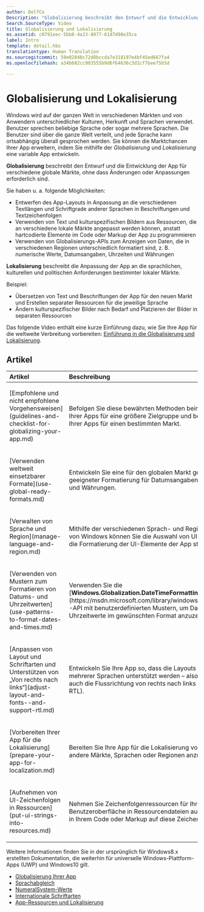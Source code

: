 ```yaml
---
author: DelfCo
Description: "Globalisierung beschreibt den Entwurf und die Entwicklung der App für verschiedene globale Märkte, ohne dass Änderungen oder Anpassungen erforderlich sind."
Search.SourceType: Video
title: Globalisierung und Lokalisierung
ms.assetid: c0791eec-5bb8-4a13-8977-61d7d98e35ce
label: Intro
template: detail.hbs
translationtype: Human Translation
ms.sourcegitcommit: 59e02840c72d8bccda7e318197e4bf45ed667fa4
ms.openlocfilehash: a34b682cc903555b9d6f64636c3d1cf7bee75b5d

---
```


# Globalisierung und Lokalisierung




Windows wird auf der ganzen Welt in verschiedenen Märkten und von Anwendern unterschiedlicher Kulturen, Herkunft und Sprachen verwendet. Benutzer sprechen beliebige Sprache oder sogar mehrere Sprachen. Die Benutzer sind über die ganze Welt verteilt, und jede Sprache kann ortsabhängig überall gesprochen werden. Sie können die Marktchancen Ihrer App erweitern, indem Sie mithilfe der *Globalisierung* und *Lokalisierung* eine variable App entwickeln.

**Globalisierung** beschreibt den Entwurf und die Entwicklung der App für verschiedene globale Märkte, ohne dass Änderungen oder Anpassungen erforderlich sind.

Sie haben u. a. folgende Möglichkeiten:

-   Entwerfen des App-Layouts in Anpassung an die verschiedenen Textlängen und Schriftgrade anderer Sprachen in Beschriftungen und Textzeichenfolgen
-   Verwenden von Text und kulturspezifischen Bildern aus Ressourcen, die an verschiedene lokale Märkte angepasst werden können, anstatt hartcodierte Elemente im Code oder Markup der App zu programmieren
-   Verwenden von Globalisierungs-APIs zum Anzeigen von Daten, die in verschiedenen Regionen unterschiedlich formatiert sind, z. B. numerische Werte, Datumsangaben, Uhrzeiten und Währungen

**Lokalisierung** beschreibt die Anpassung der App an die sprachlichen, kulturellen und politischen Anforderungen bestimmter lokaler Märkte.

Beispiel:

-   Übersetzen von Text und Beschriftungen der App für den neuen Markt und Erstellen separater Ressourcen für die jeweilige Sprache
-   Ändern kulturspezifischer Bilder nach Bedarf und Platzieren der Bilder in separaten Ressourcen

Das folgende Video enthält eine kurze Einführung dazu, wie Sie Ihre App für die weltweite Verbreitung vorbereiten: [Einführung in die Globalisierung und Lokalisierung](https://channel9.msdn.com/Blogs/One-Dev-Minute/Introduction-to-globalization-and-localization).

## Artikel
<table>
<colgroup>
<col width="50%" />
<col width="50%" />
</colgroup>
<thead>
<tr class="header">
<th align="left">Artikel</th>
<th align="left">Beschreibung</th>
</tr>
</thead>
<tbody>
<tr class="odd">
<td align="left"><p>[Empfohlene und nicht empfohlene Vorgehensweisen](guidelines-and-checklist-for-globalizing-your-app.md)</p></td>
<td align="left"><p>Befolgen Sie diese bewährten Methoden beim Globalisieren Ihrer Apps für eine größere Zielgruppe und beim Lokalisieren Ihrer Apps für einen bestimmten Markt.</p></td>
</tr>
<tr class="odd">
<td align="left"><p>[Verwenden weltweit einsetzbarer Formate](use-global-ready-formats.md)</p></td>
<td align="left"><p>Entwickeln Sie eine für den globalen Markt geeignete App mit geeigneter Formatierung für Datumsangaben, Uhrzeiten, Zahlen und Währungen.</p></td>
</tr>
<tr class="even">
<td align="left"><p>[Verwalten von Sprache und Region](manage-language-and-region.md)</p></td>
<td align="left"><p>Mithilfe der verschiedenen Sprach- und Regionseinstellungen von Windows können Sie die Auswahl von UI-Ressourcen und die Formatierung der UI-Elemente der App steuern.</p></td>
</tr>
<tr class="odd">
<td align="left"><p>[Verwenden von Mustern zum Formatieren von Datums- und Uhrzeitwerten](use-patterns-to-format-dates-and-times.md)</p></td>
<td align="left"><p>Verwenden Sie die [<strong>Windows.Globalization.DateTimeFormatting</strong>](https://msdn.microsoft.com/library/windows/apps/br206859)-API mit benutzerdefinierten Mustern, um Datums- und Uhrzeitwerte im gewünschten Format anzuzeigen.</p></td>
</tr>
<tr class="even">
<td align="left"><p>[Anpassen von Layout und Schriftarten und Unterstützen von „Von rechts nach links“](adjust-layout-and-fonts--and-support-rtl.md)</p></td>
<td align="left"><p>Entwickeln Sie Ihre App so, dass die Layouts und Schriftarten mehrerer Sprachen unterstützt werden – also beispielsweise auch die Flussrichtung von rechts nach links (right-to-left, RTL).</p></td>
</tr>
<tr class="odd">
<td align="left"><p>[Vorbereiten Ihrer App für die Lokalisierung](prepare-your-app-for-localization.md)</p></td>
<td align="left"><p>Bereiten Sie Ihre App für die Lokalisierung vor, um sie an andere Märkte, Sprachen oder Regionen anzupassen.</p></td>
</tr>
<tr class="even">
<td align="left"><p>[Aufnehmen von UI-Zeichenfolgen in Ressourcen](put-ui-strings-into-resources.md)</p></td>
<td align="left"><p>Nehmen Sie Zeichenfolgenressourcen für Ihre Benutzeroberfläche in Ressourcendateien auf. Sie können dann in Ihrem Code oder Markup auf diese Zeichenfolgen verweisen.</p></td>
</tr>
</tbody>
</table>

 

Weitere Informationen finden Sie in der ursprünglich für Windows8.x erstellten Dokumentation, die weiterhin für universelle Windows-Plattform-Apps (UWP) und Windows10 gilt.

-   [Globalisierung Ihrer App](https://msdn.microsoft.com/library/windows/apps/xaml/hh965328)
-   [Sprachabgleich](https://msdn.microsoft.com/library/windows/apps/xaml/jj673578.aspx)
-   [NumeralSystem-Werte](https://msdn.microsoft.com/library/windows/apps/xaml/jj236471.aspx)
-   [Internationale Schriftarten](https://msdn.microsoft.com/library/windows/apps/xaml/dn263115.aspx)
-   [App-Ressourcen und Lokalisierung](https://msdn.microsoft.com/library/windows/apps/xaml/hh710212.aspx)

 

 






<!--HONumber=Aug16_HO3-->


